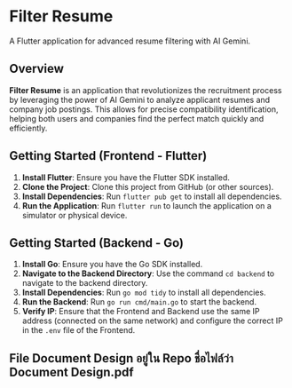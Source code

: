 # Filter Resume

A Flutter application for advanced resume filtering with AI Gemini.

## Overview

**Filter Resume** is an application that revolutionizes the recruitment process by leveraging the power of AI Gemini to analyze applicant resumes and company job postings. This allows for precise compatibility identification, helping both users and companies find the perfect match quickly and efficiently.

## Getting Started (Frontend - Flutter)

1.  **Install Flutter**: Ensure you have the Flutter SDK installed.
2.  **Clone the Project**: Clone this project from GitHub (or other sources).
3.  **Install Dependencies**: Run `flutter pub get` to install all dependencies.
4.  **Run the Application**: Run `flutter run` to launch the application on a simulator or physical device.

## Getting Started (Backend - Go)

1.  **Install Go**: Ensure you have the Go SDK installed.
2.  **Navigate to the Backend Directory**: Use the command `cd backend` to navigate to the backend directory.
3.  **Install Dependencies**: Run `go mod tidy` to install all dependencies.
4.  **Run the Backend**: Run `go run cmd/main.go` to start the backend.
5.  **Verify IP**: Ensure that the Frontend and Backend use the same IP address (connected on the same network) and configure the correct IP in the `.env` file of the Frontend.


## File Document Design อยู่ใน Repo ชื่อไฟล์ว่า Document Design.pdf
